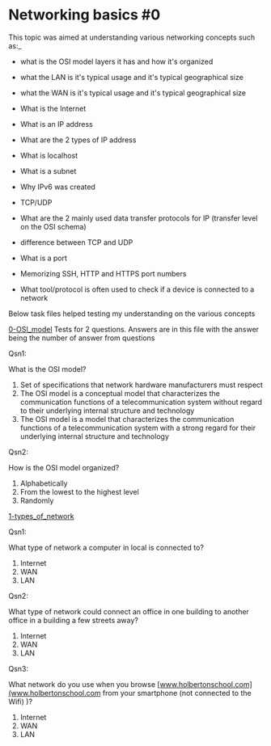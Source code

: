 # Networking basics #0

This topic was aimed at understanding various networking concepts such as:_

* what is the OSI model layers it has and how it's organized
* what the LAN is it's typical usage and it's typical geographical size
* what the WAN is it's typical usage and it's typical geographical size
* What is the Internet
* What is an IP address
* What are the 2 types of IP address
* What is localhost
* What is a subnet
* Why IPv6 was created

* TCP/UDP
* What are the 2 mainly used data transfer protocols for IP (transfer level on the OSI schema)
* difference between TCP and UDP
* What is a port
* Memorizing SSH, HTTP and HTTPS port numbers
* What tool/protocol is often used to check if a device is connected to a network

Below task files helped testing my understanding on the various concepts

[0-OSI_model](../0x07-networking_basics/0-OSI_model)
Tests for 2 questions. Answers are in this file with the answer being the number of answer from questions

Qsn1:

What is the OSI model?

1. Set of specifications that network hardware manufacturers must respect
2. The OSI model is a conceptual model that characterizes the communication functions of a telecommunication system without regard to their underlying internal structure and technology
3. The OSI model is a model that characterizes the communication functions of a telecommunication system with a strong regard for their underlying internal structure and technology

Qsn2:

How is the OSI model organized?

1. Alphabetically
2. From the lowest to the highest level
3. Randomly

[1-types_of_network](../0x07-networking_basics/1-types_of_network)

Qsn1:

What type of network a computer in local is connected to?

1. Internet
2. WAN
3. LAN

Qsn2:

What type of network could connect an office in one building to another office in a building a few streets away?

1. Internet
2. WAN
3. LAN

Qsn3:

What network do you use when you browse [www.holbertonschool.com](www.holbertonschool.com from your smartphone \(not connected to the Wifi\) )?

1. Internet
2. WAN
3. LAN
